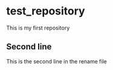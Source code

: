 # test_repository
This is my first repository <br>

## Second line
This is the second line in the rename file <br>

